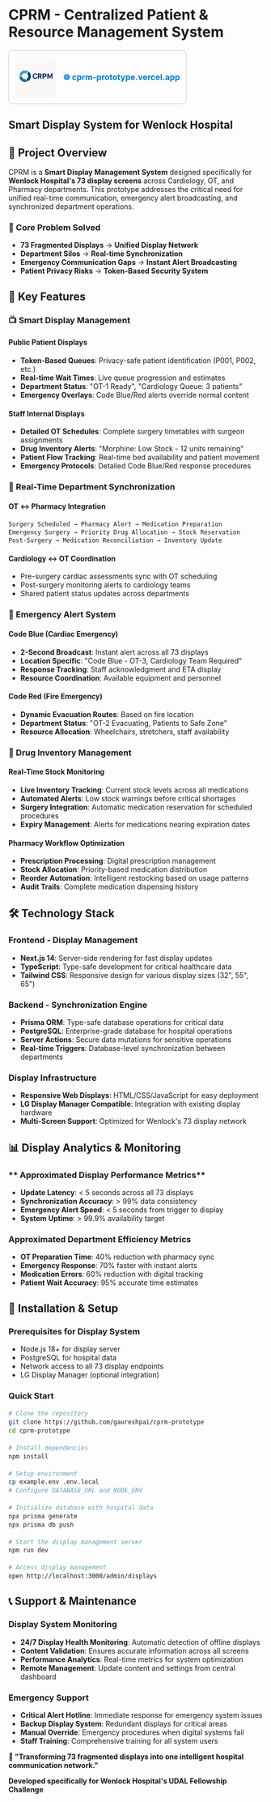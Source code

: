 # CPRM - Centralized Patient & Resource Management System

<div style="display: flex; align-items: center; gap: 16px; border: 1px solid #ccc; padding: 12px; border-radius: 8px; width: fit-content;">
  <img src="./public/logo.png" alt="Logo" style="width: 80px; height: 80px; object-fit: contain; border-radius: 8px;" />
  <div style="display: flex; flex-direction: column;">
    <a href="https://cprm-prototype.vercel.app" target="_blank" style="font-weight: bold; font-size: 16px; text-decoration: none; color: #007acc;">
      🌐 cprm-prototype.vercel.app
    </a>
  </div>
</div>

## Smart Display System for Wenlock Hospital

## 🏥 **Project Overview**

CPRM is a **Smart Display Management System** designed specifically for **Wenlock Hospital's 73 display screens** across Cardiology, OT, and Pharmacy departments. This prototype addresses the critical need for unified real-time communication, emergency alert broadcasting, and synchronized department operations.

### **🎯 Core Problem Solved**
- **73 Fragmented Displays** → **Unified Display Network**
- **Department Silos** → **Real-time Synchronization** 
- **Emergency Communication Gaps** → **Instant Alert Broadcasting**
- **Patient Privacy Risks** → **Token-Based Security System**

## 🚀 **Key Features**

### **📺 Smart Display Management**
#### **Public Patient Displays**
- **Token-Based Queues**: Privacy-safe patient identification (P001, P002, etc.)
- **Real-time Wait Times**: Live queue progression and estimates
- **Department Status**: "OT-1 Ready", "Cardiology Queue: 3 patients"
- **Emergency Overlays**: Code Blue/Red alerts override normal content

#### **Staff Internal Displays**
- **Detailed OT Schedules**: Complete surgery timetables with surgeon assignments
- **Drug Inventory Alerts**: "Morphine: Low Stock - 12 units remaining"
- **Patient Flow Tracking**: Real-time bed availability and patient movement
- **Emergency Protocols**: Detailed Code Blue/Red response procedures

### **🔄 Real-Time Department Synchronization**
#### **OT ↔ Pharmacy Integration**
```
Surgery Scheduled → Pharmacy Alert → Medication Preparation
Emergency Surgery → Priority Drug Allocation → Stock Reservation
Post-Surgery → Medication Reconciliation → Inventory Update
```

#### **Cardiology ↔ OT Coordination**
- Pre-surgery cardiac assessments sync with OT scheduling
- Post-surgery monitoring alerts to cardiology teams
- Shared patient status updates across departments

### **🚨 Emergency Alert System**
#### **Code Blue (Cardiac Emergency)**
- **2-Second Broadcast**: Instant alert across all 73 displays
- **Location Specific**: "Code Blue - OT-3, Cardiology Team Required"
- **Response Tracking**: Staff acknowledgment and ETA display
- **Resource Coordination**: Available equipment and personnel

#### **Code Red (Fire Emergency)**
- **Dynamic Evacuation Routes**: Based on fire location
- **Department Status**: "OT-2 Evacuating, Patients to Safe Zone"
- **Resource Allocation**: Wheelchairs, stretchers, staff availability

### **💊 Drug Inventory Management**
#### **Real-Time Stock Monitoring**
- **Live Inventory Tracking**: Current stock levels across all medications
- **Automated Alerts**: Low stock warnings before critical shortages
- **Surgery Integration**: Automatic medication reservation for scheduled procedures
- **Expiry Management**: Alerts for medications nearing expiration dates

#### **Pharmacy Workflow Optimization**
- **Prescription Processing**: Digital prescription management
- **Stock Allocation**: Priority-based medication distribution
- **Reorder Automation**: Intelligent restocking based on usage patterns
- **Audit Trails**: Complete medication dispensing history

## 🛠️ **Technology Stack**

### **Frontend - Display Management**
- **Next.js 14**: Server-side rendering for fast display updates
- **TypeScript**: Type-safe development for critical healthcare data
- **Tailwind CSS**: Responsive design for various display sizes (32", 55", 65")

### **Backend - Synchronization Engine**
- **Prisma ORM**: Type-safe database operations for critical data
- **PostgreSQL**: Enterprise-grade database for hospital operations
- **Server Actions**: Secure data mutations for sensitive operations
- **Real-time Triggers**: Database-level synchronization between departments

### **Display Infrastructure**
- **Responsive Web Displays**: HTML/CSS/JavaScript for easy deployment
- **LG Display Manager Compatible**: Integration with existing display hardware
- **Multi-Screen Support**: Optimized for Wenlock's 73 display network

## 📊 **Display Analytics & Monitoring**

### ** Approximated Display Performance Metrics**
- **Update Latency**: < 5 seconds across all 73 displays
- **Synchronization Accuracy**: > 99% data consistency
- **Emergency Alert Speed**: < 5 seconds from trigger to display
- **System Uptime**: > 99.9% availability target

### **Approximated Department Efficiency Metrics**
- **OT Preparation Time**: 40% reduction with pharmacy sync
- **Emergency Response**: 70% faster with instant alerts
- **Medication Errors**: 60% reduction with digital tracking
- **Patient Wait Accuracy**: 95% accurate time estimates
## 🚀 **Installation & Setup**

### **Prerequisites for Display System**
- Node.js 18+ for display server
- PostgreSQL for hospital data
- Network access to all 73 display endpoints
- LG Display Manager (optional integration)

### **Quick Start**
```bash
# Clone the repository
git clone https://github.com/gaureshpai/cprm-prototype
cd cprm-prototype

# Install dependencies
npm install

# Setup environment
cp example.env .env.local
# Configure DATABASE_URL and NODE_ENV

# Initialize database with hospital data
npx prisma generate
npx prisma db push

# Start the display management server
npm run dev

# Access display management
open http://localhost:3000/admin/displays
```

## 📞 **Support & Maintenance**

### **Display System Monitoring**
- **24/7 Display Health Monitoring**: Automatic detection of offline displays
- **Content Validation**: Ensures accurate information across all screens
- **Performance Analytics**: Real-time metrics for system optimization
- **Remote Management**: Update content and settings from central dashboard

### **Emergency Support**
- **Critical Alert Hotline**: Immediate response for emergency system issues
- **Backup Display System**: Redundant displays for critical areas
- **Manual Override**: Emergency procedures when digital systems fail
- **Staff Training**: Comprehensive training for all system users

**🎯 "Transforming 73 fragmented displays into one intelligent hospital communication network."**

**Developed specifically for Wenlock Hospital's UDAL Fellowship Challenge**